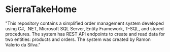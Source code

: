 # SierraTakeHome
"This repository contains a simplified order management system developed using C#, .NET, Microsoft SQL Server, Entity Framework, T-SQL, and stored procedures. The system has REST API endpoints to create and read data for two entities: products and orders. The system was created by Ramon Valerio da Silva."
